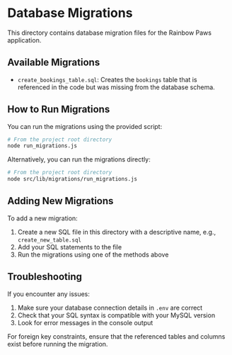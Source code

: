 # Database Migrations

This directory contains database migration files for the Rainbow Paws application.

## Available Migrations

- `create_bookings_table.sql`: Creates the `bookings` table that is referenced in the code but was missing from the database schema.

## How to Run Migrations

You can run the migrations using the provided script:

```bash
# From the project root directory
node run_migrations.js
```

Alternatively, you can run the migrations directly:

```bash
# From the project root directory
node src/lib/migrations/run_migrations.js
```

## Adding New Migrations

To add a new migration:

1. Create a new SQL file in this directory with a descriptive name, e.g., `create_new_table.sql`
2. Add your SQL statements to the file
3. Run the migrations using one of the methods above

## Troubleshooting

If you encounter any issues:

1. Make sure your database connection details in `.env` are correct
2. Check that your SQL syntax is compatible with your MySQL version
3. Look for error messages in the console output

For foreign key constraints, ensure that the referenced tables and columns exist before running the migration. 